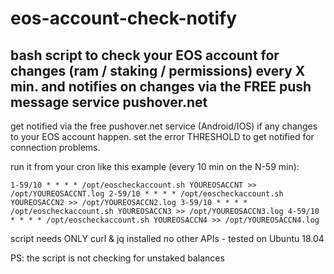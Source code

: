 # eos-account-check-notify
## bash script to check your EOS account for changes (ram / staking / permissions) every X min. and notifies on changes via the FREE push message service pushover.net

get notified via the free pushover.net service (Android/IOS) if any changes to your EOS account happen. 
set the error THRESHOLD to get notified for connection problems.

run it from your cron like this example (every 10 min on the N-59 min):

`1-59/10 * * * * /opt/eoscheckaccount.sh YOUREOSACCNT >> /opt/YOUREOSACCNT.log
2-59/10 * * * * /opt/eoscheckaccount.sh YOUREOSACCN2 >> /opt/YOUREOSACCN2.log
3-59/10 * * * * /opt/eoscheckaccount.sh YOUREOSACCN3 >> /opt/YOUREOSACCN3.log
4-59/10 * * * * /opt/eoscheckaccount.sh YOUREOSACCN4 >> /opt/YOUREOSACCN4.log`

script needs ONLY curl & jq installed no other APIs - tested on Ubuntu 18.04 

PS: the script is not checking for unstaked balances

